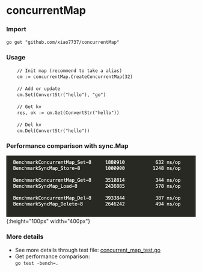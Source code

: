 # concurrentMap

### Import
```
go get "github.com/xiao7737/concurrentMap"
```
### Usage
```
    // Init map (recommend to take a alias)
    cm := concurrentMap.CreateConcurrentMap(32)

    // Add or update
    cm.Set(ConvertStr("hello"), "go")

    // Get kv
    res, ok := cm.Get(ConvertStr("hello"))   

    // Del kv
    cm.Del(ConvertStr("hello"))
```


### Performance comparison with sync.Map
![image](https://github.com/xiao7737/concurrentMap/blob/master/bench.png){:height="100px" width="400px"}

### More details
 -  See more details through test file: [concurrent_map_test.go](https://github.com/xiao7737/concurrentMap/blob/master/concurrent_map_test.go)   
 -  Get performance comparison:   
 ```go test -bench=.```
